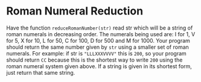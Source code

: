 # Roman Numeral Reduction

Have the function `reduceRomanNumber(str)` read str which will be a string of roman numerals in decreasing order. The numerals being used are: I for 1, V for 5, X for 10, L for 50, C for 100, D for 500 and M for 1000. Your program should return the same number given by `str` using a smaller set of roman numerals. For example: if str is `"LLLXXXVVVV"` this is `200`, so your program should return `CC` because this is the shortest way to write `200` using the roman numeral system given above. If a string is given in its shortest form, just return that same string. 